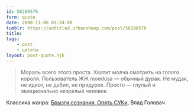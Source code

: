 ```yaml
---
id: 58200576
form: quote
date: 2008-11-06 01:24:00
tumblr: https://untitled.urbansheep.com/post/58200576
title: 
tags:
    - post
    - цитаты
layout: post-quote.njk
---
```


<blockquote>
Мораль всего этого проста. Хватит молча смотреть на голого короля. Пользователь ЖЖ moedusa — обычный дурак. Не мудак, не идиот, не дебил, не придурок. Просто — глупый и эмоционально незрелый человек.
</blockquote>

Классика жанра: <a href="http://blog.exmachina.ru/archives/2003/07/21/iieoue_noee.html">Брызги сознания: Опять СУКи</a>, Влад Головач
